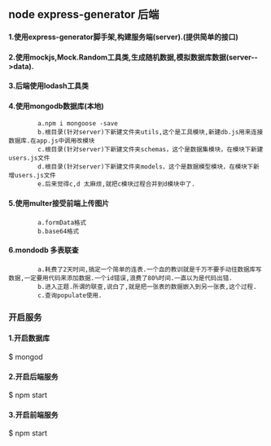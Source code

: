 ##     node  express-generator 后端

####   1.使用express-generator脚手架,构建服务端(server).(提供简单的接口)

####   2.使用mockjs,Mock.Random工具类,生成随机数据,模拟数据库数据(server-->data).

####   3.后端使用lodash工具类

####   4.使用mongodb数据库(本地)
            a.npm i mongoose -save
            b.根目录(针对server)下新建文件夹utils,这个是工具模块,新建db.js用来连接数据库.在app.js中调用改模块
            c.根目录(针对server)下新建文件夹schemas，这个是数据集模块，在模块下新建users.js文件
            d.根目录(针对server)下新建文件夹models，这个是数据模型模块，在模块下新增users.js文件
            e.后来觉得c,d 太麻烦,就把c模块过程合并到d模块中了.

####    5.使用multer接受前端上传图片
            a.formData格式
            b.base64格式
####    6.mondodb 多表联查
            a.耗费了2天时间,搞定一个简单的连表.一个血的教训就是千万不要手动往数据库写数据,一定要用代码来添加数据.一个id错误,浪费了80%时间.一直以为是代码出错.
            b.进入正题.所谓的联查,说白了,就是把一张表的数据嵌入到另一张表,这个过程.
            c.查询populate使用.


###    开启服务

####    1.开启数据库
$   mongod
####    2.开启后端服务
$   npm start
####    3.开启前端服务
$   npm start

